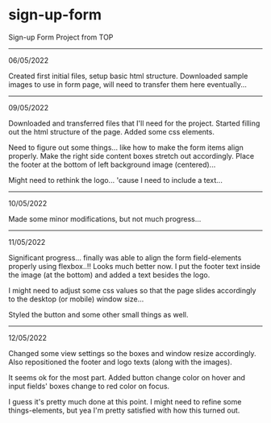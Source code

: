 # sign-up-form
Sign-up Form Project from TOP

---

06/05/2022

Created first initial files, setup basic html structure. Downloaded sample images to use in form page, will need to transfer them here eventually...

---

09/05/2022

Downloaded and transferred files that I'll need for the project. Started filling out the html structure of the page. Added some css elements.

Need to figure out some things... like how to make the form items align properly. Make the right side content boxes stretch out accordingly. Place the footer at the bottom of left background image (centered)...

Might need to rethink the logo... 'cause I need to include a text...

---

10/05/2022

Made some minor modifications, but not much progress...

---

11/05/2022

Significant progress... finally was able to align the form field-elements properly using flexbox..!! Looks much better now. I put the footer text inside the image (at the bottom) and added a text besides the logo.

I might need to adjust some css values so that the page slides accordingly to the desktop (or mobile) window size...

Styled the button and some other small things as well.

---

12/05/2022

Changed some view settings so the boxes and window resize accordingly. Also repositioned the footer and logo texts (along with the images).

It seems ok for the most part. Added button change color on hover and input fields' boxes change to red color on focus.

I guess it's pretty much done at this point. I might need to refine some things-elements, but yea I'm pretty satisfied with how this turned out.
